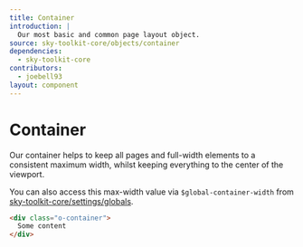 ```yaml
---
title: Container
introduction: |
  Our most basic and common page layout object.
source: sky-toolkit-core/objects/container
dependencies:
  - sky-toolkit-core
contributors:
  - joebell93
layout: component
---
```


# Container

Our container helps to keep all pages and full-width elements to a consistent 
maximum width, whilst keeping everything to the center of the viewport.

You can also access this max-width value via `$global-container-width` from 
[sky-toolkit-core/settings/globals](../settings/globals.md).

```html
<div class="o-container">
  Some content
</div>
```
